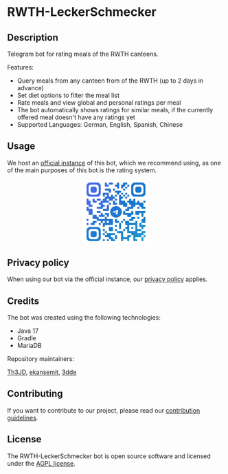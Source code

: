 # RWTH-LeckerSchmecker

## Description

Telegram bot for rating meals of the RWTH canteens.

Features:

- Query meals from any canteen from of the RWTH (up to 2 days in advance)
- Set diet options to filter the meal list
- Rate meals and view global and personal ratings per meal
- The bot automatically shows ratings for similar meals, if the currently offered meal doesn't have
  any ratings yet
- Supported Languages: German, English, Spanish, Chinese

## Usage

We host an [official instance](https://t.me/rwth_leckerschmecker_bot) of this bot, which we
recommend using, as one of the main purposes of this bot is the rating system.

<p align="center">
  <img src="img/qr.jpg" width="30%" alt="Telegram QR-Code"/>
</p>

## Privacy policy

When using our bot via the official instance,
our [privacy policy](https://github.com/Th3JD/RWTH-LeckerSchmecker/blob/main/privacy-policy.md)
applies.

## Credits

The bot was created using the following technologies:

- Java 17
- Gradle
- MariaDB

Repository maintainers:

[Th3JD](https://github.com/Th3JD), [ekansemit](https://github.com/ekansemit), [3dde](https://github.com/3dde)

## Contributing

If you want to contribute to our project, please read our [contribution guidelines](https://github.com/Th3JD/RWTH-LeckerSchmecker/blob/main/CONTRIBUTING.md).

## License

The RWTH-LeckerSchmecker bot is open source software and licensed under the [AGPL license](https://www.gnu.org/licenses/agpl-3.0.html).